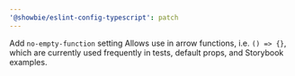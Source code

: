```yaml
---
'@showbie/eslint-config-typescript': patch
---
```


Add `no-empty-function` setting
Allows use in arrow functions, i.e. `() => {}`, which are currently used
frequently in tests, default props, and Storybook examples.
